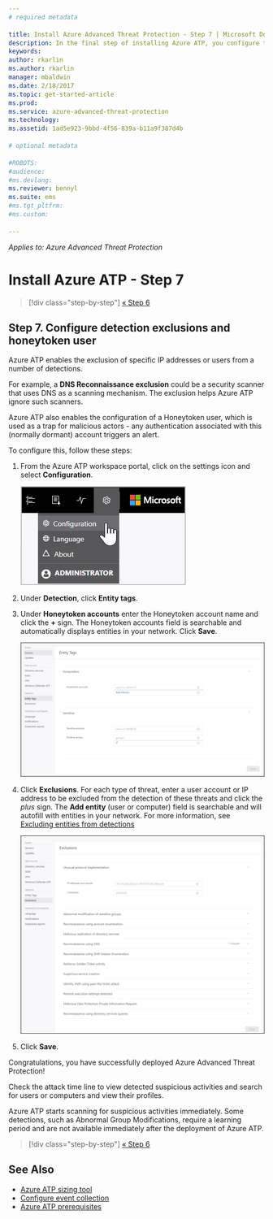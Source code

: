 ```yaml
---
# required metadata

title: Install Azure Advanced Threat Protection - Step 7 | Microsoft Docs
description: In the final step of installing Azure ATP, you configure the Honeytoken user.
keywords:
author: rkarlin
ms.author: rkarlin
manager: mbaldwin
ms.date: 2/18/2017
ms.topic: get-started-article
ms.prod:
ms.service: azure-advanced-threat-protection
ms.technology:
ms.assetid: 1ad5e923-9bbd-4f56-839a-b11a9f387d4b

# optional metadata

#ROBOTS:
#audience:
#ms.devlang:
ms.reviewer: bennyl
ms.suite: ems
#ms.tgt_pltfrm:
#ms.custom:

---
```


*Applies to: Azure Advanced Threat Protection*



# Install Azure ATP - Step 7

>[!div class="step-by-step"]
[« Step 6](vpn-integration-install-step.md)

## Step 7. Configure detection exclusions and honeytoken user

Azure ATP enables the exclusion of specific IP addresses or users from a number of detections. 

For example, a **DNS Reconnaissance exclusion** could be a security scanner that uses DNS as a scanning mechanism. The exclusion helps Azure ATP ignore such scanners.  

Azure ATP also enables the configuration of a Honeytoken user, which is used as a trap for malicious actors - any authentication associated with this (normally dormant) account triggers an alert.

To configure this, follow these steps:

1.  From the Azure ATP workspace portal, click on the settings icon and select **Configuration**.

    ![Azure ATP configuration settings](media/atp-config-menu.png)

2.  Under **Detection**, click **Entity tags**.

3. Under **Honeytoken accounts** enter the Honeytoken account name and click the **+** sign. The Honeytoken accounts field is searchable and automatically displays entities in your network. Click **Save**.

   ![Honeytoken](media/honeytoken-sensitive.png)

4. Click **Exclusions**. For each type of threat, enter a user account or IP address to be excluded from the detection of these threats and click the *plus* sign. The **Add entity** (user or computer) field is searchable and will autofill with entities in your network. For more information, see [Excluding entities from detections](excluding-entities-from-detections.md)

   ![Exclusions](media/exclusions.png)

5.  Click **Save**.


Congratulations, you have successfully deployed  Azure Advanced Threat Protection!

Check the attack time line to view detected suspicious activities and search for users or computers and view their profiles.

Azure ATP starts scanning for suspicious activities immediately. Some detections, such as Abnormal Group Modifications, require a learning period and are not available immediately after the deployment of Azure ATP.



>[!div class="step-by-step"]
[« Step 6](vpn-integration-install-step.md)



## See Also
- [Azure ATP sizing tool](http://aka.ms/trisizingtool)
- [Configure event collection](configure-event-collection.md)
- [Azure ATP prerequisites](atp-prerequisites.md)

